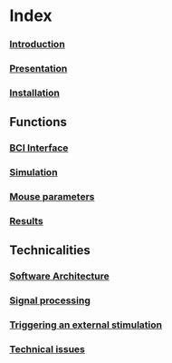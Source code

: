 # Index
### [Introduction](https://github.com/MobsLab/DeltaFeedBack/wiki/Home)
### [Presentation](https://github.com/MobsLab/DeltaFeedBack/wiki/Presentation)
### [Installation](https://github.com/MobsLab/DeltaFeedBack/wiki/Installing-the-BCI-on-a-new-computer)
## Functions
### [BCI Interface](https://github.com/MobsLab/DeltaFeedBack/wiki/BCI-Interface)
### [Simulation](https://github.com/MobsLab/DeltaFeedBack/wiki/Simulation)
### [Mouse parameters](https://github.com/MobsLab/DeltaFeedBack/wiki/Mouse-parameters)
### [Results](https://github.com/MobsLab/DeltaFeedBack/wiki/Results)
## Technicalities
### [Software Architecture](https://github.com/MobsLab/DeltaFeedBack/wiki/Software-Architecture)
### [Signal processing](https://github.com/MobsLab/DeltaFeedBack/wiki/Signal-processing)
### [Triggering an external stimulation](https://github.com/MobsLab/DeltaFeedBack/wiki/Triggering-an-external-stimulation)
### [Technical issues](https://github.com/MobsLab/DeltaFeedBack/wiki/Technical-issues)